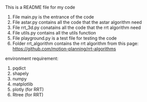 This is a README file for my code

1. File main.py is the entrance of the code
2. File astar.py contains all the code that the astar algorithm need 
3. File rrt_3d.py conatains all the code that the rrt algorithm need
4. File utils.py contains all the utils function
5. File playground.py is a test file for testing the code
6. Folder rrt_algorithm contains the rrt algorithm from this page: 
    https://github.com/motion-planning/rrt-algorithms

environment requirement:
1. pqdict
2. shapely
3. numpy 
4. matplotlib
5. plotly (for RRT)
6. Rtree (for RRT)